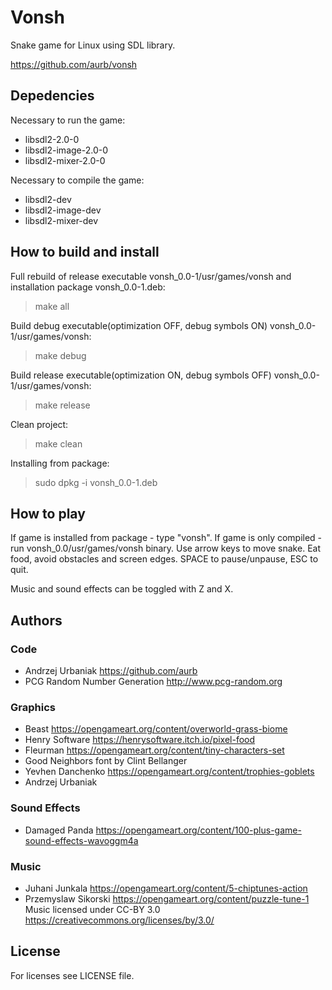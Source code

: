 # Vonsh
Snake game for Linux using SDL library.

https://github.com/aurb/vonsh

## Depedencies
Necessary to run the game:
+ libsdl2-2.0-0
+ libsdl2-image-2.0-0
+ libsdl2-mixer-2.0-0

Necessary to compile the game:
+ libsdl2-dev
+ libsdl2-image-dev
+ libsdl2-mixer-dev

## How to build and install
Full rebuild of release executable vonsh_0.0-1/usr/games/vonsh and installation package vonsh_0.0-1.deb:
> make all

Build debug executable(optimization OFF, debug symbols ON) vonsh_0.0-1/usr/games/vonsh:
> make debug

Build release executable(optimization ON, debug symbols OFF) vonsh_0.0-1/usr/games/vonsh:
> make release

Clean project:
> make clean

Installing from package:
> sudo dpkg -i vonsh_0.0-1.deb

## How to play
If game is installed from package - type "vonsh". If game is only compiled - run vonsh_0.0/usr/games/vonsh binary.
Use arrow keys to move snake. Eat food, avoid obstacles and screen edges.
SPACE to pause/unpause, ESC to quit.

Music and sound effects can be toggled with Z and X.

## Authors
### Code
+ Andrzej Urbaniak https://github.com/aurb
+ PCG Random Number Generation http://www.pcg-random.org
### Graphics
+ Beast https://opengameart.org/content/overworld-grass-biome
+ Henry Software https://henrysoftware.itch.io/pixel-food
+ Fleurman https://opengameart.org/content/tiny-characters-set
+ Good Neighbors font by Clint Bellanger
+ Yevhen Danchenko https://opengameart.org/content/trophies-goblets
+ Andrzej Urbaniak
### Sound Effects
+ Damaged Panda https://opengameart.org/content/100-plus-game-sound-effects-wavoggm4a
### Music
+ Juhani Junkala https://opengameart.org/content/5-chiptunes-action
+ Przemyslaw Sikorski https://opengameart.org/content/puzzle-tune-1
Music licensed under CC-BY 3.0 https://creativecommons.org/licenses/by/3.0/

## License
For licenses see LICENSE file.
